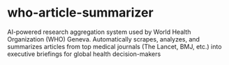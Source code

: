 # who-article-summarizer
AI-powered research aggregation system used by World Health Organization (WHO) Geneva. Automatically scrapes, analyzes, and summarizes articles from top medical journals (The Lancet, BMJ, etc.) into executive briefings for global health decision-makers
